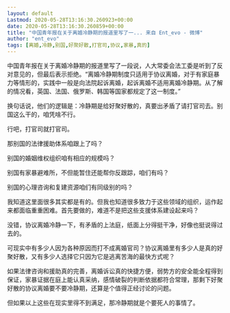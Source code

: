 ```yaml
---
layout: default
Lastmod: 2020-05-28T13:16:30.260923+00:00
date: 2020-05-28T13:16:30.260859+00:00
title: "中国青年报在关于离婚冷静期的报道里写了一... 来自 Ent_evo - 微博"
author: "ent_evo"
tags: [离婚,冷静,别国,好聚好散,打官司,协议,家暴,真的]
---
```


中国青年报在关于离婚冷静期的报道里写了一段说，人大常委会法工委是听到了反对意见的，但最后表示拒绝。“离婚冷静期制度只适用于协议离婚，对于有家庭暴力等情形的，实践中一般是向法院起诉离婚，起诉离婚不适用离婚冷静期。从了解的情况看，英国、法国、俄罗斯、韩国等国家都规定了这一制度。”

换句话说，他们的逻辑是：冷静期是给好聚好散的，真要出矛盾了请打官司去。别国这么干的，咱凭啥不行。

行吧，打官司就打官司。

那别国的法律援助体系咱跟上了吗？

别国的婚姻维权组织咱有相应的规模吗？

别国有家暴避难所，不但能暂住还能帮你反跟踪，咱们有吗？

别国的心理咨询和复建资源咱们有同级别的吗？

我知道这里面很多其实都是有的。但我也知道很多致力于这些领域的组织，运作起来都面临重重困难。首先要做的，难道不是把这些支援体系建设起来吗？

没错，协议离婚冷静一下，有矛盾的上法庭，纸面上分得挺干净，好像也挺说得过去的。

可现实中有多少人因为各种原因而打不成离婚官司？协议离婚里有多少人是真的好聚好散，又有多少人选择它只因为它是逃离苦海的最快方式呢？

如果法律咨询和援助真的完善，离婚诉讼真的快捷方便，弱势方的安全能全程得到保证，家暴证据在庭上能认真采纳，感情破裂的判断依据都符合常理，那剩下好聚好散的协议离婚要不要冷静期，还算是个值得正经讨论的问题。

但如果以上这些在现实里得不到满足，那冷静期就是个要死人的事情了。


